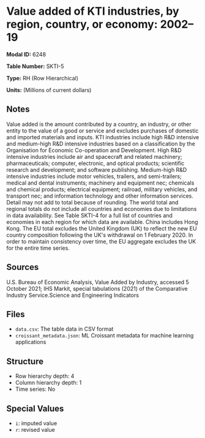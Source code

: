 # Value added of KTI industries, by region, country, or economy: 2002–19

**Modal ID:** 6248

**Table Number:** SKTI-5

**Type:** RH (Row Hierarchical)

**Units:** (Millions of current dollars)

## Notes

Value added is the amount contributed by a country, an industry, or other entity to the value of a good or service and excludes purchases of domestic and imported materials and inputs. KTI industries include high R&D intensive and medium-high R&D intensive industries based on a classification by the Organisation for Economic Co-operation and Development. High R&D intensive industries include air and spacecraft and related machinery; pharmaceuticals; computer, electronic, and optical products; scientific research and development; and software publishing. Medium-high R&D intensive industries include motor vehicles, trailers, and semi-trailers; medical and dental instruments; machinery and equipment nec; chemicals and chemical products; electrical equipment; railroad, military vehicles, and transport nec; and information technology and other information services. Detail may not add to total because of rounding. The world total and regional totals do not include all countries and economies due to limitations in data availability. See Table SKTI-4 for a full list of countries and economies in each region for which data are available. China includes Hong Kong. The EU total excludes the United Kingdom (UK) to reflect the new EU country composition following the UK's withdrawal on 1 February 2020. In order to maintain consistency over time, the EU aggregate excludes the UK for the entire time series.

## Sources

U.S. Bureau of Economic Analysis, Value Added by Industry, accessed 5 October 2021; IHS Markit, special tabulations (2021) of the Comparative Industry Service.Science and Engineering Indicators

## Files

- `data.csv`: The table data in CSV format
- `croissant_metadata.json`: ML Croissant metadata for machine learning applications

## Structure

- Row hierarchy depth: 4
- Column hierarchy depth: 1
- Time series: No

## Special Values

- `i`: imputed value
- `r`: revised value
